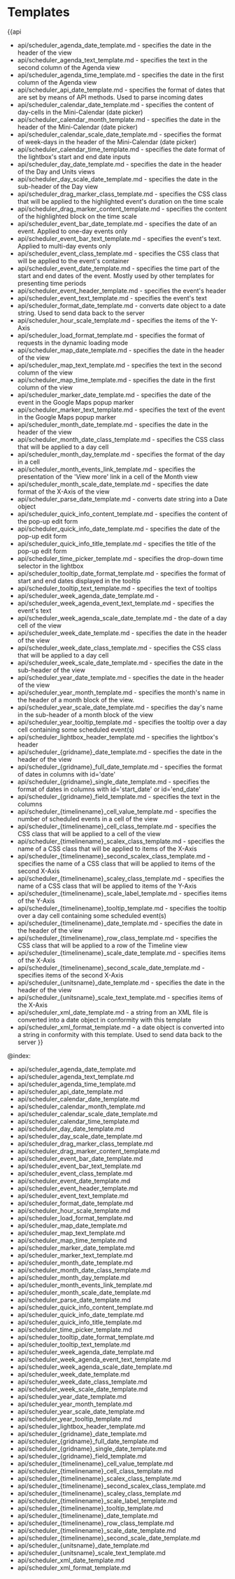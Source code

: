 

Templates
=======

{{api
- api/scheduler_agenda_date_template.md - specifies the date in the header of the view
- api/scheduler_agenda_text_template.md - specifies the text in the second column of the Agenda view
- api/scheduler_agenda_time_template.md - specifies the date in the first column of the Agenda view
- api/scheduler_api_date_template.md - specifies the format of dates that are set by means of API methods. Used to parse incoming dates
- api/scheduler_calendar_date_template.md - specifies the content of day-cells in the Mini-Calendar (date picker)
- api/scheduler_calendar_month_template.md - specifies the date in the header of the Mini-Calendar (date picker)
- api/scheduler_calendar_scale_date_template.md - specifies the format of week-days in the header of the Mini-Calendar (date picker)
- api/scheduler_calendar_time_template.md - specifies the date format of the lightbox's start and end date inputs
- api/scheduler_day_date_template.md - specifies the date in the header of the Day and Units views
- api/scheduler_day_scale_date_template.md - specifies the date in the sub-header of the Day view
- api/scheduler_drag_marker_class_template.md - specifies the CSS class that will be applied to the highlighted event's duration on the time scale
- api/scheduler_drag_marker_content_template.md - specifies the content of the highlighted block  on the time scale
- api/scheduler_event_bar_date_template.md - specifies the date of an event. Applied to one-day events only
- api/scheduler_event_bar_text_template.md - specifies the event's text. Applied to multi-day events only
- api/scheduler_event_class_template.md - specifies the CSS class that will be applied to the event's container
- api/scheduler_event_date_template.md - specifies the time part of the start and end dates of the event. Mostly used by other templates for presenting time periods
- api/scheduler_event_header_template.md - specifies the event's header
- api/scheduler_event_text_template.md - specifies the event's text
- api/scheduler_format_date_template.md - сonverts date object to a date string. Used to send data back to the server
- api/scheduler_hour_scale_template.md - specifies the items of the Y-Axis
- api/scheduler_load_format_template.md - specifies the format of requests in the dynamic loading mode
- api/scheduler_map_date_template.md - specifies the date in the header of the view
- api/scheduler_map_text_template.md - specifies the text in the second column of the view
- api/scheduler_map_time_template.md - specifies the date in the first column of the view
- api/scheduler_marker_date_template.md - specifies the date of the event in the Google Maps popup marker
- api/scheduler_marker_text_template.md - specifies the text of the event in the Google Maps popup marker
- api/scheduler_month_date_template.md - specifies the date in the header of the view
- api/scheduler_month_date_class_template.md - specifies the CSS class that will be applied to a day cell
- api/scheduler_month_day_template.md - specifies the format of the day in a cell
- api/scheduler_month_events_link_template.md - specifies the presentation of the 'View more' link in a cell of the Month view
- api/scheduler_month_scale_date_template.md - specifies the date format of the X-Axis of the view
- api/scheduler_parse_date_template.md - converts date string into a Date object
- api/scheduler_quick_info_content_template.md - specifies the content of the pop-up edit form
- api/scheduler_quick_info_date_template.md - specifies the date of the pop-up edit form
- api/scheduler_quick_info_title_template.md - specifies the title of the pop-up edit form
- api/scheduler_time_picker_template.md - specifies the drop-down time selector in the lightbox
- api/scheduler_tooltip_date_format_template.md - specifies the format of start and end dates displayed in the tooltip
- api/scheduler_tooltip_text_template.md - specifies the text of tooltips
- api/scheduler_week_agenda_date_template.md - 
- api/scheduler_week_agenda_event_text_template.md - specifies the event's text
- api/scheduler_week_agenda_scale_date_template.md - the date of a day cell of the view
- api/scheduler_week_date_template.md - specifies the date in the header of the view
- api/scheduler_week_date_class_template.md - specifies the CSS class that will be applied to a day cell
- api/scheduler_week_scale_date_template.md - specifies the date in the sub-header of the view
- api/scheduler_year_date_template.md - specifies the date in the header of the view
- api/scheduler_year_month_template.md - specifies the month's name in the header of a month block of the view.
- api/scheduler_year_scale_date_template.md - specifies the day's name in the sub-header of a month block of the view
- api/scheduler_year_tooltip_template.md - specifies the tooltip over a day cell containing some scheduled event(s)
- api/scheduler_lightbox_header_template.md - specifies the lightbox's header
- api/scheduler_{gridname}_date_template.md - specifies the date in the header of the view
- api/scheduler_{gridname}_full_date_template.md - specifies the format of dates in columns with id='date'
- api/scheduler_{gridname}_single_date_template.md - specifies the format of dates in columns with id='start_date' or id='end_date'
- api/scheduler_{gridname}_field_template.md - specifies the text in the columns
- api/scheduler_{timelinename}_cell_value_template.md - specifies the number of scheduled events in a cell of the view
- api/scheduler_{timelinename}_cell_class_template.md - specifies the CSS class that will be applied to a cell of the view
- api/scheduler_{timelinename}_scalex_class_template.md - specifies the name of a CSS class that will be applied to items of the X-Axis
- api/scheduler_{timelinename}_second_scalex_class_template.md - specifies the name of a CSS class that will be applied to items of the second X-Axis
- api/scheduler_{timelinename}_scaley_class_template.md - specifies the name of a CSS class that will be applied to items of the Y-Axis
- api/scheduler_{timelinename}_scale_label_template.md - specifies items of the Y-Axis
- api/scheduler_{timelinename}_tooltip_template.md - specifies the tooltip over a day cell containing some scheduled event(s)
- api/scheduler_{timelinename}_date_template.md - specifies the date in the header of the view
- api/scheduler_{timelinename}_row_class_template.md - specifies the CSS class that will be applied to a row of the Timeline view
- api/scheduler_{timelinename}_scale_date_template.md - specifies items of the X-Axis
- api/scheduler_{timelinename}_second_scale_date_template.md - specifies items of the second X-Axis
- api/scheduler_{unitsname}_date_template.md - specifies the date in the header of the view
- api/scheduler_{unitsname}_scale_text_template.md - specifies items of the X-Axis
- api/scheduler_xml_date_template.md - a string from an XML file is converted into a date object in conformity with this template
- api/scheduler_xml_format_template.md - a date object is converted into a string in conformity with this template. Used to send data back to the server
}}

@index:
- api/scheduler_agenda_date_template.md
- api/scheduler_agenda_text_template.md
- api/scheduler_agenda_time_template.md
- api/scheduler_api_date_template.md
- api/scheduler_calendar_date_template.md
- api/scheduler_calendar_month_template.md
- api/scheduler_calendar_scale_date_template.md
- api/scheduler_calendar_time_template.md
- api/scheduler_day_date_template.md
- api/scheduler_day_scale_date_template.md
- api/scheduler_drag_marker_class_template.md
- api/scheduler_drag_marker_content_template.md
- api/scheduler_event_bar_date_template.md
- api/scheduler_event_bar_text_template.md
- api/scheduler_event_class_template.md
- api/scheduler_event_date_template.md
- api/scheduler_event_header_template.md
- api/scheduler_event_text_template.md
- api/scheduler_format_date_template.md
- api/scheduler_hour_scale_template.md
- api/scheduler_load_format_template.md
- api/scheduler_map_date_template.md
- api/scheduler_map_text_template.md
- api/scheduler_map_time_template.md
- api/scheduler_marker_date_template.md
- api/scheduler_marker_text_template.md
- api/scheduler_month_date_template.md
- api/scheduler_month_date_class_template.md
- api/scheduler_month_day_template.md
- api/scheduler_month_events_link_template.md
- api/scheduler_month_scale_date_template.md
- api/scheduler_parse_date_template.md
- api/scheduler_quick_info_content_template.md
- api/scheduler_quick_info_date_template.md
- api/scheduler_quick_info_title_template.md
- api/scheduler_time_picker_template.md
- api/scheduler_tooltip_date_format_template.md
- api/scheduler_tooltip_text_template.md
- api/scheduler_week_agenda_date_template.md
- api/scheduler_week_agenda_event_text_template.md
- api/scheduler_week_agenda_scale_date_template.md
- api/scheduler_week_date_template.md
- api/scheduler_week_date_class_template.md
- api/scheduler_week_scale_date_template.md
- api/scheduler_year_date_template.md
- api/scheduler_year_month_template.md
- api/scheduler_year_scale_date_template.md
- api/scheduler_year_tooltip_template.md
- api/scheduler_lightbox_header_template.md
- api/scheduler_{gridname}_date_template.md
- api/scheduler_{gridname}_full_date_template.md
- api/scheduler_{gridname}_single_date_template.md
- api/scheduler_{gridname}_field_template.md
- api/scheduler_{timelinename}_cell_value_template.md
- api/scheduler_{timelinename}_cell_class_template.md
- api/scheduler_{timelinename}_scalex_class_template.md
- api/scheduler_{timelinename}_second_scalex_class_template.md
- api/scheduler_{timelinename}_scaley_class_template.md
- api/scheduler_{timelinename}_scale_label_template.md
- api/scheduler_{timelinename}_tooltip_template.md
- api/scheduler_{timelinename}_date_template.md
- api/scheduler_{timelinename}_row_class_template.md
- api/scheduler_{timelinename}_scale_date_template.md
- api/scheduler_{timelinename}_second_scale_date_template.md
- api/scheduler_{unitsname}_date_template.md
- api/scheduler_{unitsname}_scale_text_template.md
- api/scheduler_xml_date_template.md
- api/scheduler_xml_format_template.md


